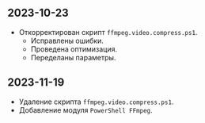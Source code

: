 ## 2023-10-23

- Откорректирован скрипт `ffmpeg.video.compress.ps1`.
  - Исправлены ошибки.
  - Проведена оптимизация.
  - Переделаны параметры.

## 2023-11-19

- Удаление скрипта `ffmpeg.video.compress.ps1`.
- Добавление модуля `PowerShell FFmpeg`.
